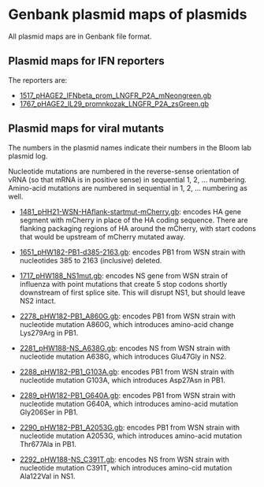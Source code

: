 # Genbank plasmid maps of plasmids

All plasmid maps are in Genbank file format.

## Plasmid maps for IFN reporters

The reporters are:

 - [1517_pHAGE2_IFNbeta_prom_LNGFR_P2A_mNeongreen.gb](1517_pHAGE2_IFNbeta_prom_LNGFR_P2A_mNeongreen.gb)
 - [1767_pHAGE2_IL29_promnkozak_LNGFR_P2A_zsGreen.gb](1767_pHAGE2_IL29_promnkozak_LNGFR_P2A_zsGreen.gb)

## Plasmid maps for viral mutants
The numbers in the plasmid names indicate their numbers in the Bloom lab plasmid log.

Nucleotide mutations are numbered in the reverse-sense orientation of vRNA (so that mRNA is in positive sense) in sequential 1, 2, ... numbering.
Amino-acid mutations are numbered in sequential in 1, 2, ... numbering as well.

 - [1481_pHH21-WSN-HAflank-startmut-mCherry.gb](1481_pHH21-WSN-HAflank-startmut-mCherry.gb): encodes HA gene segment with mCherry in place of the HA coding sequence. There are flanking packaging regions of HA around the mCherry, with start codons that would be upstream of mCherry mutated away.

 - [1651_pHW182-PB1-d385-2163.gb](1651_pHW182-PB1-d385-2163.gb): encodes PB1 from WSN strain with nucleotides 385 to 2163 (inclusive) deleted.

 - [1717_pHW188_NS1mut.gb](1717_pHW188_NS1mut.gb): encodes NS gene from WSN strain of influenza with point mutations that create 5 stop codons shortly downstream of first splice site. This will disrupt NS1, but should leave NS2 intact.

 - [2278_pHW182-PB1_A860G.gb](2278_pHW182-PB1_A860G.gb): encodes PB1 from WSN strain with nucleotide mutation A860G, which introduces amino-acid change Lys279Arg in PB1.

 - [2281_pHW188-NS_A638G.gb](2281_pHW188-NS_A638G.gb): encodes NS from WSN strain with nucleotide mutation A638G, which introduces Glu47Gly in NS2.

 - [2288_pHW182-PB1_G103A.gb](2288_pHW182-PB1_G103A.gb): encodes PB1 from WSN strain with nucleotide mutation G103A, which introduces Asp27Asn in PB1.

 - [2289_pHW182-PB1_G640A.gb](2289_pHW182-PB1_G640A.gb): encodes PB1 from WSN strain with nucleotide mutation G640A, which introduces amino-acid mutation Gly206Ser in PB1.

 - [2290_pHW182-PB1_A2053G.gb](2290_pHW182-PB1_A2053G.gb): encodes PB1 from WSN strain with nucleotide mutation A2053G, which introduces amino-acid mutation Thr677Ala in PB1.

 - [2292_pHW188-NS_C391T.gb](2292_pHW188-NS_C391T.gb): encodes NS from WSN strain with nucleotide mutation C391T, which introduces amino-cid mutation Ala122Val in NS1.
